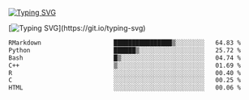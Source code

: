 [![Typing SVG](https://readme-typing-svg.demolab.com?font=Fira+Code&duration=1&pause=1000&center=true&vCenter=true&width=435&lines=Ivy+Streeter)](https://git.io/typing-svg)

[![Typing SVG](https://readme-typing-svg.demolab.com?font=Fira+Code&pause=1000&center=true&width=435&lines=Hello%2C+nice+to+meet+you!;I+am+a+researcher+in+biotech.;I+am+interested+in+bioinformatics.;I+am+self-taught+and+love+learning.;Feel+free+to+reach+out!)](https://git.io/typing-svg)
<!--START_SECTION:waka-->

```txt
RMarkdown                    ████████████████▒░░░░░░░░   64.83 %
Python                       ██████▒░░░░░░░░░░░░░░░░░░   25.72 %
Bash                         █▒░░░░░░░░░░░░░░░░░░░░░░░   04.74 %
C++                          ▒░░░░░░░░░░░░░░░░░░░░░░░░   01.69 %
R                            ░░░░░░░░░░░░░░░░░░░░░░░░░   00.40 %
C                            ░░░░░░░░░░░░░░░░░░░░░░░░░   00.25 %
HTML                         ░░░░░░░░░░░░░░░░░░░░░░░░░   00.06 %
```

<!--END_SECTION:waka-->
